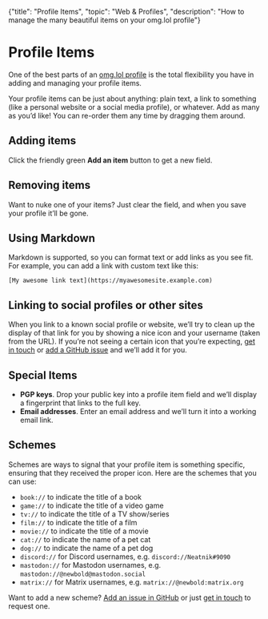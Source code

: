 {"title": "Profile Items", "topic": "Web & Profiles", "description": "How to manage the many beautiful items on your omg.lol profile"}

# Profile Items

One of the best parts of an [omg.lol profile](/info/profiles) is the total flexibility you have in adding and managing your profile items.

Your profile items can be just about anything: plain text, a link to something (like a personal website or a social media profile), or whatever. Add as many as you’d like! You can re-order them any time by dragging them around.

## Adding items

Click the friendly green **Add an item** button to get a new field.

## Removing items

Want to nuke one of your items? Just clear the field, and when you save your profile it’ll be gone.

## Using Markdown

Markdown is supported, so you can format text or add links as you see fit. For example, you can add a link with custom text like this:

`[My awesome link text](https://myawesomesite.example.com)`

## Linking to social profiles or other sites

When you link to a known social profile or website, we’ll try to clean up the display of that link for you by showing a nice icon and your username (taken from the URL). If you’re not seeing a certain icon that you’re expecting, [get in touch](/info/contact) or [add a GitHub issue](https://github.com/neatnik/omg.lol/issues/new) and we’ll add it for you.

## Special Items

- **PGP keys**. Drop your public key into a profile item field and we’ll display a fingerprint that links to the full key.
- **Email addresses**. Enter an email address and we’ll turn it into a working email link.

## Schemes

Schemes are ways to signal that your profile item is something specific, ensuring that they received the proper icon. Here are the schemes that you can use:

- `book://` to indicate the title of a book
- `game://` to indicate the title of a video game
- `tv://` to indicate the title of a TV show/series
- `film://` to indicate the title of a film
- `movie://` to indicate the title of a movie
- `cat://` to indicate the name of a pet cat
- `dog://` to indicate the name of a pet dog
- `discord://` for Discord usernames, e.g. `discord://Neatnik#9090`
- `mastodon://` for Mastodon usernames, e.g. `mastodon://@newbold@mastodon.social`
- `matrix://` for Matrix usernames, e.g. `matrix://@newbold:matrix.org`

Want to add a new scheme? [Add an issue in GitHub](https://github.com/neatnik/omg.lol/issues/new) or just [get in touch](/info/contact) to request one.
